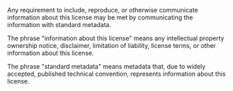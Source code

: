 Any requirement to include, reproduce, or otherwise communicate information about this license may be met by communicating the information with standard metadata.

The phrase "information about this license" means any intellectual property ownership notice, disclaimer, limitation of liability, license terms, or other information about this license.

The phrase "standard metadata" means metadata that, due to widely accepted, published technical convention, represents information about this license.
